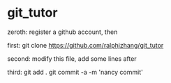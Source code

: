 # git_tutor

zeroth: register a github account, then

first: 
git clone https://github.com/ralphjzhang/git_tutor

second:
modify this file, add some lines after

third:
git add .
git commit -a -m 'nancy commit'

